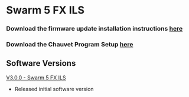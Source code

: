 # Swarm 5 FX ILS

### Download the firmware update installation instructions [here](https://github.com/Chauvet-DJ/SWARM5FXILS/blob/cf461bd9acac4910e8b8b528f426776620fba65f/Firmware%20Update%20Installation%20Instructions.doc)
### Download the Chauvet Program Setup [here](https://github.com/Chauvet-DJ/SWARM5FXILS/blob/cf461bd9acac4910e8b8b528f426776620fba65f/CHAUVET%20Program%20Setup.zip)

## Software Versions

[V3.0.0 - Swarm 5 FX ILS](https://github.com/Chauvet-DJ/SWARM5FXILS/blob/3586d7b0cc424441717aa0ca8a8c1163f71d3f51/Firmware/V3.0.0.zip)
- Released initial software version
